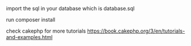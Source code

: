 import the sql in your database which is database.sql

run composer install

check cakephp for more tutorials 
https://book.cakephp.org/3/en/tutorials-and-examples.html
